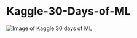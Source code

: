 # Kaggle-30-Days-of-ML
![Image of Kaggle 30 days of ML](https://www.google.com/url?sa=i&url=https%3A%2F%2Fmobile.twitter.com%2Fkaggle%2Fstatus%2F1417174996770775042&psig=AOvVaw07iwhUXWWj6iP-BtVPsBR2&ust=1628763031243000&source=images&cd=vfe&ved=0CAsQjRxqFwoTCMC82aTdqPICFQAAAAAdAAAAABAQ)
